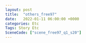 ```yaml
---
layout: post
title:  "others_free97"
date:   2022-01-11 06:00:00 +0000
categories: Etc
Tags: Story Etc
SceneCode: ["scene_free97_q1_s20"]
---
```

